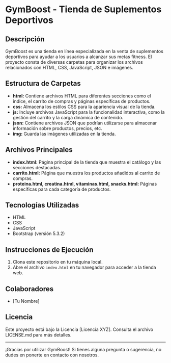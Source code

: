 # GymBoost - Tienda de Suplementos Deportivos

## Descripción
GymBoost es una tienda en línea especializada en la venta de suplementos deportivos para ayudar a los usuarios a alcanzar sus metas fitness. El proyecto consta de diversas carpetas para organizar los archivos relacionados con HTML, CSS, JavaScript, JSON e imágenes.

## Estructura de Carpetas
- **html:** Contiene archivos HTML para diferentes secciones como el índice, el carrito de compras y páginas específicas de productos.
- **css:** Almacena los estilos CSS para la apariencia visual de la tienda.
- **js:** Incluye archivos JavaScript para la funcionalidad interactiva, como la gestión del carrito y la carga dinámica de contenido.
- **json:** Contiene archivos JSON que podrían utilizarse para almacenar información sobre productos, precios, etc.
- **img:** Guarda las imágenes utilizadas en la tienda.

## Archivos Principales
- **index.html:** Página principal de la tienda que muestra el catálogo y las secciones destacadas.
- **carrito.html:** Página que muestra los productos añadidos al carrito de compras.
- **proteina.html, creatina.html, vitaminas.html, snacks.html:** Páginas específicas para cada categoría de productos.

## Tecnologías Utilizadas
- HTML
- CSS
- JavaScript
- Bootstrap (versión 5.3.2)

## Instrucciones de Ejecución
1. Clona este repositorio en tu máquina local.
2. Abre el archivo `index.html` en tu navegador para acceder a la tienda web.

## Colaboradores
- [Tu Nombre]

## Licencia
Este proyecto está bajo la Licencia [Licencia XYZ]. Consulta el archivo LICENSE.md para más detalles.

---

¡Gracias por utilizar GymBoost! Si tienes alguna pregunta o sugerencia, no dudes en ponerte en contacto con nosotros.
